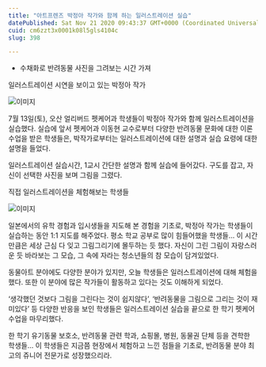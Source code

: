 ```yaml
---
title: "아트프렌즈 박정아 작가와 함께 하는 일러스트레이션 실습"
datePublished: Sat Nov 21 2020 09:43:37 GMT+0000 (Coordinated Universal Time)
cuid: cm6zzt3x0001k08l5gls4104c
slug: 398

---
```



- 수채화로 반려동물 사진을 그려보는 시간 가져

일러스트레이션 시연을 보이고 있는 박정아 작가

![이미지](https://cdn.hashnode.com/res/hashnode/image/upload/v1739248761022/2f53e866-69d2-4855-8d2a-44cbb5ea5bc5.jpeg)

7월 13일(토), 오산 얼리버드 펫케어과 학생들이 박정아 작가와 함께 일러스트레이션을 실습했다. 실습에 앞서 펫케어과 이동현 교수로부터 다양한 반려동물 문화에 대한 이론수업을 받은 학생들은, 박작가로부터는 일러스트레이션에 대한 설명과 실습 요령에 대한 설명을 들었다.

일러스트레이션 실습시간, 1교시 간단한 설명과 함께 실습에 들어갔다. 구도를 잡고, 자신이 선택한 사진을 보며 그림을 그렸다.

직접 일러스트레이션을 체험해보는 학생들

![이미지](https://cdn.hashnode.com/res/hashnode/image/upload/v1739248763549/3613c612-a3e6-4980-9a84-f90bbc5cf32a.jpeg)

일본에서의 유학 경험과 입시생들을 지도해 본 경험을 기초로, 박정아 작가는 학생들이 실습하는 동안 1:1 지도를 해주었다. 평소 학교 공부로 많이 힘들어했을 학생들… 이 시간만큼은 세상 근심 다 잊고 그림그리기에 몰두하는 듯 했다. 자신이 그린 그림이 자랑스러운 듯 바라보는 그 모습, 그 속에 자라는 청소년들의 참 모습이 담겨있었다.

동물아트 분야에도 다양한 분야가 있지만, 오늘 학생들은 일러스트레이션에 대해 체험을 했다. 또한 이 분야에 많은 작가들이 활동하고 있다는 것도 이해하게 되었다.

‘생각했던 것보다 그림을 그린다는 것이 쉽지않다’, ‘반려동물을 그림으로 그리는 것이 재미있다’ 등 다양한 반응을 보인 학생들은 일러스트레이션 실습을 끝으로 한 학기 펫케어 수업을 마무리했다.

한 학기 유기동물 보호소, 반려동물 관련 학과, 쇼핑몰, 병원, 동물권 단체 등을 견학한 학생들… 이 학생들은 지금쯤 현장에서 체험하고 느낀 점들을 기초로, 반려동물 분야 최고의 쥬니어 전문가로 성장했으리라.